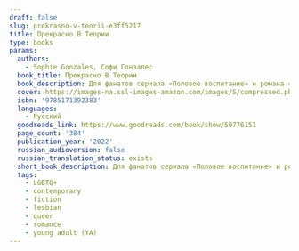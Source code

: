 ```yaml
---
draft: false
slug: prekrasno-v-teorii-e3ff5217
title: Прекрасно В Теории
type: books
params:
  authors:
    - Sophie Gonzales, Софи Гонзалес
  book_title: Прекрасно В Теории
  book_description: Для фанатов сериала «Половое воспитание» и романа «Всем парням, которых я любила» Дженни Хан.Ее любовные советы всегда на высоте.Ее личная жизнь — не совсем.Дарси Филлипс:* Дает анонимные любовные советы (за определенную плату).* Использует свои способности во благо (большую часть времени).* Терпеть не может Александра Броэма.* Нравится ее подруга Брук (которой нравится кто-то другой).* Ненавидит, когда ее шантажируют.Кто же мог знать, что Броэм застукает ее у шкафчика 89, где она ведет свой полулегальный бизнес! Теперь анонимность Дарси под угрозой. Если она хочет, чтобы Александр сохранил ее секрет, то должна стать его личным тренером по отношениям, чтобы вернуть бывшую девушку.Правда, тут есть загвоздка, ведь Дарси самой нравится Брук. И ладно это, анонимность девушки находится под угрозой. Если народ в школе узнает, что это она стоит за шкафчиком 89, Брук, скорее всего, вообще перестанет с ней разговаривать.Хорошо, нужно всего лишь помочь высокомерному, нахальному (пускай и очень горячему) парню вернуть девушку, которая уже однажды в него влюбилась.Вряд ли что-то пойдет не так, верно?
  cover: https://images-na.ssl-images-amazon.com/images/S/compressed.photo.goodreads.com/books/1638989184i/59776151.jpg
  isbn: '9785171392383'
  languages:
    - Русский
  goodreads_link: https://www.goodreads.com/book/show/59776151
  page_count: '384'
  publication_year: '2022'
  russian_audioversion: false
  russian_translation_status: exists
  short_book_description: Для фанатов сериала «Половое воспитание» и романа «Всем парням, которых я любила» Дженни Хан.Ее любовные советы всегда на высоте.Ее личная жизнь — не совсем.Дарси Филлипс:* Дает анонимные любовные...
  tags:
    - LGBTQ+
    - contemporary
    - fiction
    - lesbian
    - queer
    - romance
    - young adult (YA)
---
```

